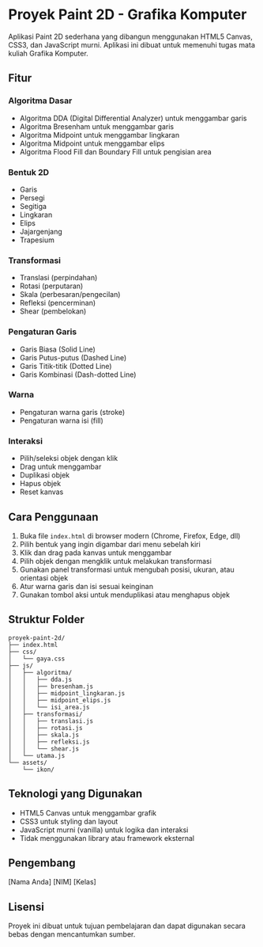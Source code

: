 # Proyek Paint 2D - Grafika Komputer

Aplikasi Paint 2D sederhana yang dibangun menggunakan HTML5 Canvas, CSS3, dan JavaScript murni. Aplikasi ini dibuat untuk memenuhi tugas mata kuliah Grafika Komputer.

## Fitur

### Algoritma Dasar

- Algoritma DDA (Digital Differential Analyzer) untuk menggambar garis
- Algoritma Bresenham untuk menggambar garis
- Algoritma Midpoint untuk menggambar lingkaran
- Algoritma Midpoint untuk menggambar elips
- Algoritma Flood Fill dan Boundary Fill untuk pengisian area

### Bentuk 2D

- Garis
- Persegi
- Segitiga
- Lingkaran
- Elips
- Jajargenjang
- Trapesium

### Transformasi

- Translasi (perpindahan)
- Rotasi (perputaran)
- Skala (perbesaran/pengecilan)
- Refleksi (pencerminan)
- Shear (pembelokan)

### Pengaturan Garis

- Garis Biasa (Solid Line)
- Garis Putus-putus (Dashed Line)
- Garis Titik-titik (Dotted Line)
- Garis Kombinasi (Dash-dotted Line)

### Warna

- Pengaturan warna garis (stroke)
- Pengaturan warna isi (fill)

### Interaksi

- Pilih/seleksi objek dengan klik
- Drag untuk menggambar
- Duplikasi objek
- Hapus objek
- Reset kanvas

## Cara Penggunaan

1. Buka file `index.html` di browser modern (Chrome, Firefox, Edge, dll)
2. Pilih bentuk yang ingin digambar dari menu sebelah kiri
3. Klik dan drag pada kanvas untuk menggambar
4. Pilih objek dengan mengklik untuk melakukan transformasi
5. Gunakan panel transformasi untuk mengubah posisi, ukuran, atau orientasi objek
6. Atur warna garis dan isi sesuai keinginan
7. Gunakan tombol aksi untuk menduplikasi atau menghapus objek

## Struktur Folder

```
proyek-paint-2d/
├── index.html
├── css/
│   └── gaya.css
├── js/
│   ├── algoritma/
│   │   ├── dda.js
│   │   ├── bresenham.js
│   │   ├── midpoint_lingkaran.js
│   │   ├── midpoint_elips.js
│   │   └── isi_area.js
│   ├── transformasi/
│   │   ├── translasi.js
│   │   ├── rotasi.js
│   │   ├── skala.js
│   │   ├── refleksi.js
│   │   └── shear.js
│   └── utama.js
└── assets/
    └── ikon/
```

## Teknologi yang Digunakan

- HTML5 Canvas untuk menggambar grafik
- CSS3 untuk styling dan layout
- JavaScript murni (vanilla) untuk logika dan interaksi
- Tidak menggunakan library atau framework eksternal

## Pengembang

[Nama Anda]
[NIM]
[Kelas]

## Lisensi

Proyek ini dibuat untuk tujuan pembelajaran dan dapat digunakan secara bebas dengan mencantumkan sumber.
